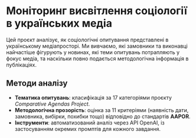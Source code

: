 # Моніторинг висвітлення соціології в українських медіа

Цей проєкт аналізує, як соціологічні опитування представлені в українському медіапросторі. Ми вивчаємо, які замовники та виконавці найчастіше фігурують у новинах, які теми опитувань потрапляють у фокус медіа, та наскільки повно подається методологічна інформація в публікаціях.

## Методи аналізу

- **Тематика опитувань**: класифікація за 17 категоріями проєкту *Comparative Agendas Project*.
- **Методологічна прозорість**: оцінка за 11 критеріями (наявність дати, замовника, вибірки, похибки тощо) відповідно до стандартів **AAPOR**.
- **Інструменти**: автоматизований аналіз через API OpenAI, із застосуванням окремих промптів для кожного завдання.
